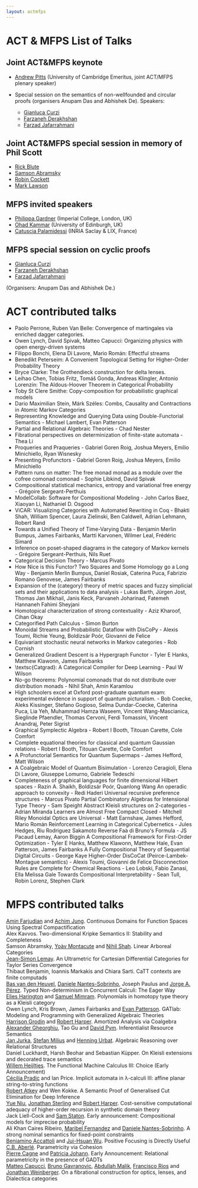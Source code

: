 ```yaml
---
layout: actmfps
---
```


# ACT &amp; MFPS List of Talks

## Joint ACT&amp;MFPS keynote

* [Andrew Pitts](https://www.cl.cam.ac.uk/~amp12/) (University of Cambridge Emeritus, joint ACT/MFPS plenary speaker)

* Special session on the semantics of non-wellfounded and circular proofs (organisers Anupam Das and Abhishek De). Speakers:
    - [Gianluca Curzi](https://gianlucacurzi.com/ )
    - [Farzaneh Derakhshan](http://gauss.cs.iit.edu/~fderakhshan/ )
    - [Farzad Jafarrahmani](https://sites.google.com/site/farzadjafarrahmani/home )

## Joint ACT&amp;MFPS special session in memory of Phil Scott

* [Rick Blute](https://www.uottawa.ca/faculty-science/professors/richard-blute)
* [Samson Abramsky](https://www.cs.ox.ac.uk/people/samson.abramsky/)
* [Robin Cockett](http://pages.cpsc.ucalgary.ca/~robin/)
* [Mark Lawson](https://researchportal.hw.ac.uk/en/persons/mark-lawson)

## MFPS invited speakers

* [Philippa Gardner](http://www.doc.ic.ac.uk/~pg/) (Imperial College, London, UK)
* [Ohad Kammar](https://denotational.co.uk) (University of Edinburgh, UK)
* [Catuscia Palamidessi](http://www.lix.polytechnique.fr/~catuscia/) (INRIA Saclay & LIX, France)

## MFPS special session on cyclic proofs

* [Gianluca Curzi](https://gianlucacurzi.com/ )
* [Farzaneh Derakhshan](http://gauss.cs.iit.edu/~fderakhshan/ )
* [Farzad Jafarrahmani](https://sites.google.com/site/farzadjafarrahmani/home )

(Organisers: Anupam Das and Abhishek De.)

# ACT contributed talks

* Paolo Perrone, Ruben Van Belle: Convergence of martingales via enriched dagger categories.
* Owen Lynch, David Spivak, Matteo Capucci: Organizing physics with open energy-driven systems
* Filippo Bonchi, Elena Di Lavore, Mario Román: Effectful streams
* Benedikt Peterseim: A Convenient Topological Setting for Higher-Order Probability Theory
* Bryce Clarke:	The Grothendieck construction for delta lenses.
* Leihao Chen, Tobias Fritz, Tomáš Gonda, Andreas Klingler, Antonio Lorenzin: The Aldous-Hoover Theorem in Categorical Probability
* Toby St Clere Smithe: Copy-composition for probabilistic graphical models
* Dario Maximilian Stein, Márk Széles: Combs, Causality and Contractions in Atomic Markov Categories
* Representing Knowledge and Querying Data using Double-Functorial Semantics - Michael Lambert, Evan Patterson 
* Partial and Relational Algebraic Theories - Chad Nester
* Fibrational perspectives on determinization of finite-state automata - Thea Li
* Proqueries and Praqueries - Gabriel Goren Roig, Joshua Meyers, Emilio Minichiello, Ryan Wisnesky
* Presenting Profunctors - Gabriel Goren Roig, Joshua Meyers, Emilio Minichiello
* Pattern runs on matter: The free monad monad as a module over the cofree comonad comonad - Sophie Libkind, David Spivak 
* Compositional statistical mechanics, entropy and variational free energy - Grégoire Sergeant-Perthuis
* ModelCollab: Software for Compositional Modeling - John Carlos Baez, Xiaoyan Li, Nathaniel D. Osgood 
* ViCAR: Visualizing Categories with Automated Rewriting in Coq - Bhakti Shah, William Spencer, Laura Zielinski, Ben Caldwell, Adrian Lehmann, Robert Rand 
* Towards a Unified Theory of Time-Varying Data - Benjamin Merlin Bumpus, James Fairbanks, Martti Karvonen, Wilmer Leal, Frédéric Simard 
* Inference on poset-shaped diagrams in the category of Markov kernels - Grégoire Sergeant-Perthuis, Nils Ruet 
* Categorical Decision Theory - Marcus Pivato
* How Nice is this Functor? Two Squares and Some Homology go a Long Way - Benjamin Merlin Bumpus, Daniel Rosiak, Caterina Puca, Fabrizio Romano Genovese, James Fairbanks 
* Expansion of the (category) theory of metric spaces and fuzzy simplicial sets and their applications to data analysis - Lukas Barth, Jürgen Jost, Thomas Jan Mikhail, Janis Keck, Parvaneh Joharinad, Fatemeh Hannaneh Fahimi Sheyjani 
* Homotopical characterization of strong contextuality - Aziz Kharoof, Cihan Okay
* Categorified Path Calculus - Simon Burton
* Monoidal Streams and Probabilistic Dataflow with DisCoPy - Alexis Toumi, Richie Yeung, Boldizsár Poór, Giovanni de Felice
* Equivariant stochastic neural networks in Markov categories - Rob Cornish
* Generalized Gradient Descent is a Hypergraph Functor - Tyler E Hanks, Matthew Klawonn, James Fairbanks  
* \textsc{Catgrad}: A Categorical Compiler for Deep Learning - Paul W Wilson
* No-go theorems: Polynomial comonads that do not distribute over distribution monads - Nihil Shah, Amin Karamlou 
* High schoolers excel at Oxford post-graduate quantum exam: experimental evidence in support of quantum picturalism. - Bob Coecke, Aleks Kissinger, Stefano Gogioso, Selma Dundar-Coecke, Caterina Puca, Lia Yeh, Muhammad Hamza Waseem, Vincent Wang-Mascianica, Sieglinde Pfaendler, Thomas Cervoni, Ferdi Tomassini, Vincent Anandraj, Peter Sigrist
* Graphical Symplectic Algebra - Robert I Booth, Titouan Carette, Cole Comfort
* Complete equational theories for classical and quantum Gaussian relations - Robert I Booth, Titouan Carette, Cole Comfort
* A Profunctorial Semantics for Quantum Supermaps - James Hefford, Matt Wilson
* A Coalgebraic Model of Quantum Bisimulation - Lorenzo Ceragioli, Elena Di Lavore, Giuseppe Lomurno, Gabriele Tedeschi
* Completeness of graphical languages for finite dimensional Hilbert spaces - Razin A. Shaikh, Boldizsár Poór, Quanlong Wang 
An operadic approach to convexity - Redi Haderi
Universal recursive preference structures - Marcus Pivato
Partial Combinatory Algebras for Intensional Type Theory - Sam Speight 
Abstract Kleisli structures on 2-categories - Adrian Miranda
Learners are Almost Free Compact Closed - Mitchell Riley
Monoidal Optics are Universal - Matt Earnshaw, James Hefford, Mario Román 
Reinforcement Learning in Categorical Cybernetics - Jules Hedges, Riu Rodriguez Sakamoto 
Reverse Faà di Bruno's Formula - JS Pacaud Lemay, Aaron Biggin 
A Compositional Framework for First-Order Optimization - Tyler E Hanks, Matthew Klawonn, Matthew Hale, Evan Patterson, James Fairbanks 
A Fully Compositional Theory of Sequential Digital Circuits - George Kaye
Higher-Order DisCoCat (Peirce-Lambek-Montague semantics) - Alexis Toumi, Giovanni de Felice 
Disconnection Rules are Complete for Chemical Reactions - Leo Lobski, Fabio Zanasi, Ella Melissa Gale 
Towards Compositional Interpretability - Sean Tull, Robin Lorenz, Stephen Clark 

# MFPS contributed talks

<div class="paper"><span class="authors"><span><a href="https://www.birmingham.ac.uk/schools/mathematics/people/navigation.aspx?ReferenceId=205075&amp;Name=dr-amin-farjudian">Amin Farjudian</a> and <a href="https://www.cs.bham.ac.uk/~axj/">Achim Jung</a></span>. </span><span class="title">Continuous Domains for Function Spaces Using Spectral Compactification</span></div><div class="paper"><span class="authors">Alex Kavvos. </span><span class="title">Two-dimensional Kripke Semantics II: Stability and Completeness</span></div><div class="paper"><span class="authors"><span>Samson Abramsky, <a href="https://www.cl.cam.ac.uk/~ym374/">Yoàv Montacute</a> and <a href="http://www.cs.ox.ac.uk/people/nihil.shah/">Nihil Shah</a></span>. </span><span class="title">Linear Arboreal Categories</span></div><div class="paper"><span class="authors"><a href="https://sites.google.com/view/jspl-personal-webpage/">Jean-Simon Lemay</a>. </span><span class="title">An Ultrametric for Cartesian Differential Categories for Taylor Series Convergence</span></div><div class="paper"><span class="authors"><span>Thibaut Benjamin, Ioannis Markakis and Chiara Sarti</span>. </span><span class="title">CaTT contexts are finite computads</span></div><div class="paper"><span class="authors"><span><a href="https://basvdheuvel.github.io/">Bas van den Heuvel</a>, <a href="http://www.mat.unb.br/~dnantes">Daniele Nantes-Sobrinho</a>, Joseph Paulus and <a href="http://www.jperez.nl">Jorge A. Pérez</a></span>. </span><span class="title">Typed Non-determinism in Concurrent Calculi: The Eager Way</span></div><div class="paper"><span class="authors"><span><a href="http://www.lix.polytechnique.fr/Labo/Elies.HARINGTON/">Elies Harington</a> and <a href="http://www.lix.polytechnique.fr/Labo/Samuel.Mimram/">Samuel Mimram</a></span>. </span><span class="title">Polynomials in homotopy type theory as a Kleisli category</span></div><div class="paper"><span class="authors"><span>Owen Lynch, Kris Brown, James Fairbanks and <a href="https://www.epatters.org">Evan Patterson</a></span>. </span><span class="title">GATlab: Modeling and Programming with Generalized Algebraic Theories</span></div><div class="paper"><span class="authors"><span><a href="https://www.harrisongrodin.com/">Harrison Grodin</a> and <a href="http://www.cs.cmu.edu/~rwh">Robert Harper</a></span>. </span><span class="title">Amortized Analysis via Coalgebra</span></div><div class="paper"><span class="authors"><span><a href="http://www.alexandergheorghiu.com/">Alexander Gheorghiu</a>, Tao Gu and <a href="http://www.cs.ucl.ac.uk/staff/D.Pym/">David Pym</a></span>. </span><span class="title">Inferentialist Resource Semantics</span></div><div class="paper"><span class="authors"><span><a href="https://www.math.muni.cz/~jurka/">Jan Jurka</a>, <a href="http://www.stefan-milius.eu">Stefan Milius</a> and <a href="https://www8.cs.fau.de/people/henning-urbat/">Henning Urbat</a></span>. </span><span class="title">Algebraic Reasoning over Relational Structures</span></div><div class="paper"><span class="authors"><span>Daniel Luckhardt, Harsh Beohar and Sebastian Küpper</span>. </span><span class="title">On Kleisli extensions and decorated trace semantics</span></div><div class="paper"><span class="authors"><a href="http://cs.bath.ac.uk/~wbh22">Willem Heijltjes</a>. </span><span class="title">The Functional Machine Calculus III: Choice (Early Announcement)</span></div><div class="paper"><span class="authors"><span><a href="http://cs-web.swan.ac.uk/~cpradic">Cécilia Pradic</a> and Ian Price</span>. </span><span class="title">Implicit automata in λ-calculi III: affine planar string-to-string functions</span></div><div class="paper"><span class="authors"><span><a href="http://bentnib.org/">Robert Atkey</a> and Wen Kokke</span>. </span><span class="title">A Semantic Proof of Generalised Cut Elimination for Deep Inference</span></div><div class="paper"><span class="authors"><span><a href="http://yuesforest.com">Yue Niu</a>, <a href="http://www.jonmsterling.com/">Jonathan Sterling</a> and <a href="http://www.cs.cmu.edu/~rwh">Robert Harper</a></span>. </span><span class="title">Cost-sensitive computational adequacy of higher-order recursion in synthetic domain theory</span></div><div class="paper"><span class="authors"><span>Jack Liell-Cock and <a href="http://www.cs.ox.ac.uk/people/samuel.staton/main.html">Sam Staton</a></span>. </span><span class="title">Early announcement: Compositional models for imprecise probability</span></div><div class="paper"><span class="authors"><span>Ali Khan Caires Ribeiro, <a href="http://www.inf.kcl.ac.uk/staff/maribel">Maribel Fernandez</a> and <a href="http://www.mat.unb.br/~dnantes">Daniele Nantes-Sobrinho</a></span>. </span><span class="title">A strong nominal semantics for fixed-point constraints</span></div><div class="paper"><span class="authors"><span><a href="https://sites.google.com/site/beniaminoaccattoli/">Beniamino Accattoli</a> and <a href="http://www.lix.polytechnique.fr/Labo/Jui-Hsuan.WU/">Jui-Hsuan Wu</a></span>. </span><span class="title">Positive Focusing is Directly Useful</span></div><div class="paper"><span class="authors"><a href="https://cbaberle.com">C.B. Aberlé</a>. </span><span class="title">Parametricity via Cohesion</span></div><div class="paper"><span class="authors"><span><a href="https://www.normalesup.org/~cagne/index.html">Pierre Cagne</a> and <a href="http://cs.appstate.edu/johannp">Patricia Johann</a></span>. </span><span class="title">Early Announcement: Relational parametricity in the presence of GADTs</span></div><div class="paper"><span class="authors"><span><a href="https://matteocapucci.wordpress.com">Matteo Capucci</a>, <a href="https://www.brunogavranovic.com/">Bruno Gavranovic</a>, <a href="https://abdullahnaeemmalik.github.io/">Abdullah Malik</a>, <a href="https://www.ornl.gov/staff-profile/francisco-r-rios">Francisco Rios</a> and <a href="https://sites.google.com/view/jonathanweinberger">Jonathan Weinberger</a></span>. </span><span class="title">On a fibrational construction for optics, lenses, and Dialectica categories</span>

